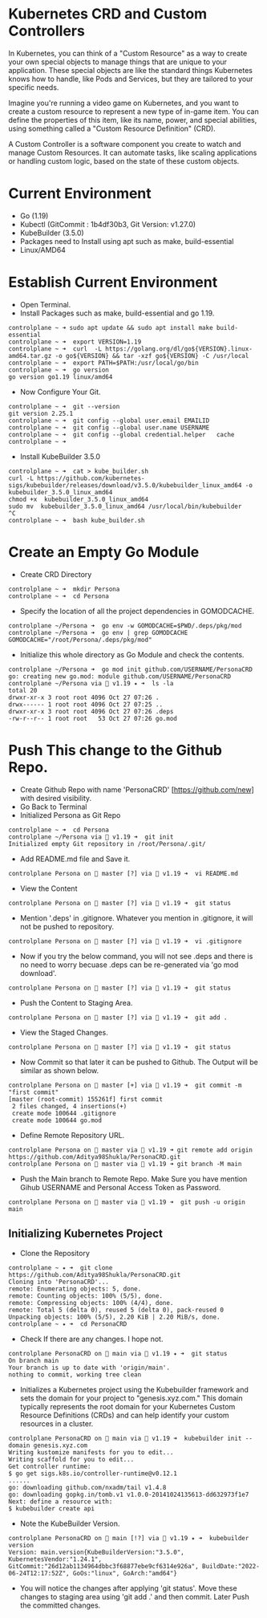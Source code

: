 # Kubernetes CRD and Custom Controllers

In Kubernetes, you can think of a "Custom Resource" as a way to create your own special objects to manage things that are unique to your application. These special objects are like the standard things Kubernetes knows how to handle, like Pods and Services, but they are tailored to your specific needs.

Imagine you're running a video game on Kubernetes, and you want to create a custom resource to represent a new type of in-game item. You can define the properties of this item, like its name, power, and special abilities, using something called a "Custom Resource Definition" (CRD).

A Custom Controller is a software component you create to watch and manage Custom Resources. It can automate tasks, like scaling applications or handling custom logic, based on the state of these custom objects.

# Current Environment

- Go (1.19)
- Kubectl (GitCommit : 1b4df30b3, Git Version: v1.27.0)
- KubeBuilder (3.5.0)
- Packages need to Install using apt such as make, build-essential
- Linux/AMD64

# Establish Current Environment
- Open Terminal.
- Install Packages such as make, build-essential and go 1.19.
```
controlplane ~ ➜ sudo apt update && sudo apt install make build-essential 
controlplane ~ ➜  export VERSION=1.19
controlplane ~ ➜  curl  -L https://golang.org/dl/go${VERSION}.linux-amd64.tar.gz -o go${VERSION} && tar -xzf go${VERSION} -C /usr/local
controlplane ~ ➜  export PATH=$PATH:/usr/local/go/bin
controlplane ~ ➜  go version
go version go1.19 linux/amd64
```
- Now Configure Your Git.
```
controlplane ~ ➜  git --version
git version 2.25.1
controlplane ~ ➜  git config --global user.email EMAILID
controlplane ~ ➜  git config --global user.name USERNAME
controlplane ~ ➜  git config --global credential.helper   cache
controlplane ~ ➜  
```
- Install KubeBuilder 3.5.0
```
controlplane ~ ➜  cat > kube_builder.sh
curl -L https://github.com/kubernetes-sigs/kubebuilder/releases/download/v3.5.0/kubebuilder_linux_amd64 -o kubebuilder_3.5.0_linux_amd64
chmod +x  kubebuilder_3.5.0_linux_amd64
sudo mv  kubebuilder_3.5.0_linux_amd64 /usr/local/bin/kubebuilder
^C
controlplane ~ ➜  bash kube_builder.sh
```

# Create an Empty Go Module
- Create CRD Directory
```
controlplane ~ ➜  mkdir Persona
controlplane ~ ➜  cd Persona
```
- Specify the location of all the project dependencies in GOMODCACHE.
```
controlplane ~/Persona ➜  go env -w GOMODCACHE=$PWD/.deps/pkg/mod
controlplane ~/Persona ➜  go env | grep GOMODCACHE
GOMODCACHE="/root/Persona/.deps/pkg/mod"
```
- Initialize this whole directory as Go Module and check the contents.
```
controlplane ~/Persona ➜  go mod init github.com/USERNAME/PersonaCRD
go: creating new go.mod: module github.com/USERNAME/PersonaCRD
controlplane ~/Persona via 🐹 v1.19 ✦ ➜  ls -la
total 20
drwxr-xr-x 3 root root 4096 Oct 27 07:26 .
drwx------ 1 root root 4096 Oct 27 07:25 ..
drwxr-xr-x 3 root root 4096 Oct 27 07:26 .deps
-rw-r--r-- 1 root root   53 Oct 27 07:26 go.mod
```
# Push This change to the Github Repo.
- Create Github Repo with name 'PersonaCRD' [https://github.com/new] with desired visibility.
- Go Back to Terminal 
- Initialized Persona as Git Repo
```
controlplane ~ ➜  cd Persona
controlplane ~/Persona via 🐹 v1.19 ➜  git init
Initialized empty Git repository in /root/Persona/.git/
```
- Add README.md file and Save it.
```
controlplane Persona on  master [?] via 🐹 v1.19 ➜  vi README.md
```
- View the Content  
```
controlplane Persona on  master [?] via 🐹 v1.19 ➜  git status
```
- Mention '.deps' in .gitignore. Whatever you mention in .gitignore, it will not be pushed to repository.
```
controlplane Persona on  master [?] via 🐹 v1.19 ➜  vi .gitignore
```
- Now if you try the below command, you will not see .deps and there is no need to worry becuase .deps can be re-generated via 'go mod download'.
```
controlplane Persona on  master [?] via 🐹 v1.19 ➜  git status
```
- Push the Content to Staging Area.
```
controlplane Persona on  master [?] via 🐹 v1.19 ➜  git add .
```
- View the Staged Changes.
```
controlplane Persona on  master [?] via 🐹 v1.19 ➜  git status
```
- Now Commit so that later it can be pushed to Github. The Output will be similar as shown below.
```
controlplane Persona on  master [+] via 🐹 v1.19 ➜  git commit -m "first commit"
[master (root-commit) 155261f] first commit
 2 files changed, 4 insertions(+)
 create mode 100644 .gitignore
 create mode 100644 go.mod
```
- Define Remote Repository URL. 
```
controlplane Persona on  master via 🐹 v1.19 ➜ git remote add origin https://github.com/Aditya98Shukla/PersonaCRD.git
controlplane Persona on  master via 🐹 v1.19 ➜ git branch -M main
```
- Push the Main branch to Remote Repo. Make Sure you have mention Gihub USERNAME and Personal Access Token as Password.
```
controlplane Persona on  master via 🐹 v1.19 ➜  git push -u origin main
```
## Initializing Kubernetes Project
- Clone the Repository
```
controlplane ~ ✦ ➜  git clone https://github.com/Aditya98Shukla/PersonaCRD.git
Cloning into 'PersonaCRD'...
remote: Enumerating objects: 5, done.
remote: Counting objects: 100% (5/5), done.
remote: Compressing objects: 100% (4/4), done.
remote: Total 5 (delta 0), reused 5 (delta 0), pack-reused 0
Unpacking objects: 100% (5/5), 2.20 KiB | 2.20 MiB/s, done.
controlplane ~ ✦ ➜  cd PersonaCRD
```
- Check If there are any changes. I hope not.
```
controlplane PersonaCRD on  main via 🐹 v1.19 ✦ ➜  git status
On branch main
Your branch is up to date with 'origin/main'.
nothing to commit, working tree clean
```
-  Initializes a Kubernetes project using the Kubebuilder framework and sets the domain for your project to "genesis.xyz.com." This domain typically represents the root domain for your Kubernetes Custom Resource Definitions (CRDs) and can help identify your custom resources in a cluster.
```
controlplane PersonaCRD on  main via 🐹 v1.19 ➜  kubebuilder init --domain genesis.xyz.com
Writing kustomize manifests for you to edit...
Writing scaffold for you to edit...
Get controller runtime:
$ go get sigs.k8s.io/controller-runtime@v0.12.1
......
go: downloading github.com/nxadm/tail v1.4.8
go: downloading gopkg.in/tomb.v1 v1.0.0-20141024135613-dd632973f1e7
Next: define a resource with:
$ kubebuilder create api
```
- Note the KubeBuilder Version.
```
controlplane PersonaCRD on  main [!?] via 🐹 v1.19 ✦ ➜  kubebuilder version
Version: main.version{KubeBuilderVersion:"3.5.0", KubernetesVendor:"1.24.1", GitCommit:"26d12ab1134964dbbc3f68877ebe9cf6314e926a", BuildDate:"2022-06-24T12:17:52Z", GoOs:"linux", GoArch:"amd64"}
```
- You will notice the changes after applying 'git status'. Move these changes to staging area using 'git add .' and then commit. Later Push the committed changes.
